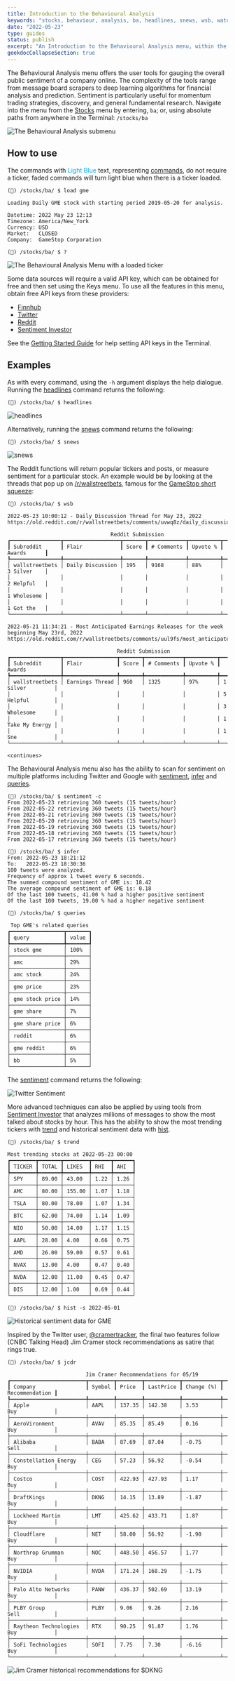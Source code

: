 ```yaml
---
title: Introduction to the Behavioural Analysis
keywords: "stocks, behaviour, analysis, ba, headlines, snews, wsb, watchlist, popular, spac, trending, stalking, bullbear, messages, inter, sentiment, Google, Twitter, Reddit, Stocktwits, SentimentInvestor, Cramer, Jim, mentions, regions, interest, queries, rise, trend, hist, jcrd, jctr"
date: "2022-05-23"
type: guides
status: publish
excerpt: "An Introduction to the Behavioural Analysis menu, within the Stocks menu."
geekdocCollapseSection: true
---
```

The Behavioural Analysis menu offers the user tools for gauging the overall public sentiment of a company online.
The complexity of the tools range from message board scrapers to deep learning algorithms for financial analysis and prediction.
Sentiment is particularly useful for momentum trading strategies, discovery, and general fundamental research.
Navigate into the menu from the <a href="https://openbb-finance.github.io/OpenBBTerminal/terminal/stocks/" target="_blank">Stocks</a> menu by entering, `ba`; or, using absolute paths from anywhere in the Terminal: `/stocks/ba`

![The Behavioural Analysis submenu](images/behavioural_analysis1.png)

## How to use

The commands with <span style="color:#00AAFF">Light Blue</span> text, representing <a href="https://openbb-finance.github.io/OpenBBTerminal/terminal/#structure-of-the-openbb-terminal" target="_blank">commands</a>,
do not require a ticker, faded commands will turn light blue when there is a ticker loaded.

````
(🦋) /stocks/ba/ $ load gme

Loading Daily GME stock with starting period 2019-05-20 for analysis.

Datetime: 2022 May 23 12:13
Timezone: America/New_York
Currency: USD
Market:   CLOSED
Company:  GameStop Corporation

(🦋) /stocks/ba/ $ ?
````
![The Behavioural Analysis Menu with a loaded ticker](images/behavioural_analysis2.png)

Some data sources will require a valid API key, which can be obtained for free and then set using the Keys menu.
To use all the features in this menu, obtain free API keys from these providers:

- <a href="https://finnhub.io/" target="_blank">Finnhub</a><br>
- <a href="https://developer.twitter.com/" target="_blank">Twitter</a><br>
- <a href="https://old.reddit.com/prefs/apps/" target="_blank">Reddit</a><br>
- <a href="https://sentimentinvestor.com/" target="_blank">Sentiment Investor</a><br>

See the <a href="https://openbb-finance.github.io/OpenBBTerminal/terminal/#accessing-other-sources-of-data-via-api-keys" target="_blank">Getting Started Guide</a>
for help setting API keys in the Terminal.

## Examples

As with every command, using the `-h` argument displays the help dialogue. Running the <a href="https://openbb-finance.github.io/OpenBBTerminal/terminal/common/behavioural_analysis/headlines/" target="_blank">headlines</a>
command returns the following:

````
(🦋) /stocks/ba/ $ headlines
````
![headlines](images/ba_headlines.png)<br>

Alternatively, running the <a href="https://openbb-finance.github.io/OpenBBTerminal/terminal/common/behavioural_analysis/snews/" target="_blank">snews</a>
command returns the following:

````
(🦋) /stocks/ba/ $ snews
````
![snews](images/ba_snews.png)<br>

The Reddit functions will return popular tickers and posts, or measure sentiment for a particular stock. An example
would be by looking at the threads that pop up on <a href="https://www.reddit.com/r/wallstreetbets/" target="_blank">/r/wallstreetbets</a>,
famous for the <a href="https://en.wikipedia.org/wiki/R/wallstreetbets" target="_blank">GameStop short squeeze</a>:

````
(🦋) /stocks/ba/ $ wsb

2022-05-23 10:00:12 - Daily Discussion Thread for May 23, 2022
https://old.reddit.com/r/wallstreetbets/comments/uvwq8z/daily_discussion_thread_for_may_23_2022/

                                 Reddit Submission                                 
┏━━━━━━━━━━━━━━━━┳━━━━━━━━━━━━━━━━━━┳━━━━━━━┳━━━━━━━━━━━━┳━━━━━━━━━━┳━━━━━━━━━━━━━┓
┃ Subreddit      ┃ Flair            ┃ Score ┃ # Comments ┃ Upvote % ┃ Awards      ┃
┡━━━━━━━━━━━━━━━━╇━━━━━━━━━━━━━━━━━━╇━━━━━━━╇━━━━━━━━━━━━╇━━━━━━━━━━╇━━━━━━━━━━━━━┩
│ wallstreetbets │ Daily Discussion │ 195   │ 9168       │ 88%      │ 3 Silver    │
│                │                  │       │            │          │ 2 Helpful   │
│                │                  │       │            │          │ 1 Wholesome │
│                │                  │       │            │          │ 1 Got the   │
└────────────────┴──────────────────┴───────┴────────────┴──────────┴─────────────┘

2022-05-21 11:34:21 - Most Anticipated Earnings Releases for the week beginning May 23rd, 2022
https://old.reddit.com/r/wallstreetbets/comments/uul9fs/most_anticipated_earnings_releases_for_the_week/

                                   Reddit Submission                                   
┏━━━━━━━━━━━━━━━━┳━━━━━━━━━━━━━━━━━┳━━━━━━━┳━━━━━━━━━━━━┳━━━━━━━━━━┳━━━━━━━━━━━━━━━━━━┓
┃ Subreddit      ┃ Flair           ┃ Score ┃ # Comments ┃ Upvote % ┃ Awards           ┃
┡━━━━━━━━━━━━━━━━╇━━━━━━━━━━━━━━━━━╇━━━━━━━╇━━━━━━━━━━━━╇━━━━━━━━━━╇━━━━━━━━━━━━━━━━━━┩
│ wallstreetbets │ Earnings Thread │ 960   │ 1325       │ 97%      │ 1 Silver         │
│                │                 │       │            │          │ 5 Helpful        │
│                │                 │       │            │          │ 3 Wholesome      │
│                │                 │       │            │          │ 1 Take My Energy │
│                │                 │       │            │          │ 1 Sne            │
└────────────────┴─────────────────┴───────┴────────────┴──────────┴──────────────────┘

<continues>
````

The Behavioural Analysis menu also has the ability to scan for sentiment on multiple platforms including Twitter and Google
with <a href="https://openbb-finance.github.io/OpenBBTerminal/terminal/common/behavioural_analysis/sentiment/" target="_blank">sentiment</a>,
<a href="https://openbb-finance.github.io/OpenBBTerminal/terminal/common/behavioural_analysis/infer/" target="_blank">infer</a>
and <a href="https://openbb-finance.github.io/OpenBBTerminal/terminal/common/behavioural_analysis/queries/" target="_blank">queries</a>.
````
(🦋) /stocks/ba/ $ sentiment -c
From 2022-05-23 retrieving 360 tweets (15 tweets/hour)
From 2022-05-22 retrieving 360 tweets (15 tweets/hour)
From 2022-05-21 retrieving 360 tweets (15 tweets/hour)
From 2022-05-20 retrieving 360 tweets (15 tweets/hour)
From 2022-05-19 retrieving 360 tweets (15 tweets/hour)
From 2022-05-18 retrieving 360 tweets (15 tweets/hour)
From 2022-05-17 retrieving 360 tweets (15 tweets/hour)

(🦋) /stocks/ba/ $ infer
From: 2022-05-23 18:21:12
To:   2022-05-23 18:30:36
100 tweets were analyzed.
Frequency of approx 1 tweet every 6 seconds.
The summed compound sentiment of GME is: 18.42
The average compound sentiment of GME is: 0.18
Of the last 100 tweets, 41.00 % had a higher positive sentiment
Of the last 100 tweets, 19.00 % had a higher negative sentiment

(🦋) /stocks/ba/ $ queries

 Top GME's related queries 
┏━━━━━━━━━━━━━━━━━┳━━━━━━━┓
┃ query           ┃ value ┃
┡━━━━━━━━━━━━━━━━━╇━━━━━━━┩
│ stock gme       │ 100%  │
├─────────────────┼───────┤
│ amc             │ 29%   │
├─────────────────┼───────┤
│ amc stock       │ 24%   │
├─────────────────┼───────┤
│ gme price       │ 23%   │
├─────────────────┼───────┤
│ gme stock price │ 14%   │
├─────────────────┼───────┤
│ gme share       │ 7%    │
├─────────────────┼───────┤
│ gme share price │ 6%    │
├─────────────────┼───────┤
│ reddit          │ 6%    │
├─────────────────┼───────┤
│ gme reddit      │ 6%    │
├─────────────────┼───────┤
│ bb              │ 5%    │
└─────────────────┴───────┘
````
The <a href="https://openbb-finance.github.io/OpenBBTerminal/terminal/common/behavioural_analysis/sentiment/" target="_blank">sentiment</a>
command returns the following:

![Twitter Sentiment](images/ba_sentiment.png)

More advanced techniques can also be applied by using tools from <a href="https://sentimentinvestor.com" target="_blank">Sentiment Investor</a>
that analyzes millions of messages to show the most talked about stocks by hour. This has the ability to show the
most trending tickers with <a href="https://openbb-finance.github.io/OpenBBTerminal/terminal/common/behavioural_analysis/trend/" target="_blank">trend</a> and historical sentiment data with 
<a href="https://openbb-finance.github.io/OpenBBTerminal/terminal/common/behavioural_analysis/hist/" target="_blank">hist</a>.

````
(🦋) /stocks/ba/ $ trend

Most trending stocks at 2022-05-23 00:00 
┏━━━━━━━━┳━━━━━━━┳━━━━━━━━┳━━━━━━┳━━━━━━┓
┃ TICKER ┃ TOTAL ┃ LIKES  ┃ RHI  ┃ AHI  ┃
┡━━━━━━━━╇━━━━━━━╇━━━━━━━━╇━━━━━━╇━━━━━━┩
│ SPY    │ 89.00 │ 43.00  │ 1.22 │ 1.26 │
├────────┼───────┼────────┼──────┼──────┤
│ AMC    │ 80.00 │ 155.00 │ 1.07 │ 1.18 │
├────────┼───────┼────────┼──────┼──────┤
│ TSLA   │ 80.00 │ 78.00  │ 1.07 │ 1.34 │
├────────┼───────┼────────┼──────┼──────┤
│ BTC    │ 62.00 │ 74.00  │ 1.14 │ 1.09 │
├────────┼───────┼────────┼──────┼──────┤
│ NIO    │ 50.00 │ 14.00  │ 1.17 │ 1.15 │
├────────┼───────┼────────┼──────┼──────┤
│ AAPL   │ 28.00 │ 4.00   │ 0.66 │ 0.75 │
├────────┼───────┼────────┼──────┼──────┤
│ AMD    │ 26.00 │ 59.00  │ 0.57 │ 0.61 │
├────────┼───────┼────────┼──────┼──────┤
│ NVAX   │ 13.00 │ 4.00   │ 0.47 │ 0.40 │
├────────┼───────┼────────┼──────┼──────┤
│ NVDA   │ 12.00 │ 11.00  │ 0.45 │ 0.47 │
├────────┼───────┼────────┼──────┼──────┤
│ DIS    │ 12.00 │ 1.00   │ 0.69 │ 0.44 │
└────────┴───────┴────────┴──────┴──────┘

(🦋) /stocks/ba/ $ hist -s 2022-05-01
````
![Historical sentiment data for GME](images/ba_hist.png)

Inspired by the Twitter user, <a href="https://twitter.com/CramerTracker" target="_blank">@cramertracker</a>, the final
two features follow (CNBC Talking Head) Jim Cramer stock recommendations as satire that rings true.

````
(🦋) /stocks/ba/ $ jcdr

                         Jim Cramer Recommendations for 05/19                         
┏━━━━━━━━━━━━━━━━━━━━━━━━┳━━━━━━━━┳━━━━━━━━┳━━━━━━━━━━━┳━━━━━━━━━━━━┳━━━━━━━━━━━━━━━━┓
┃ Company                ┃ Symbol ┃ Price  ┃ LastPrice ┃ Change (%) ┃ Recommendation ┃
┡━━━━━━━━━━━━━━━━━━━━━━━━╇━━━━━━━━╇━━━━━━━━╇━━━━━━━━━━━╇━━━━━━━━━━━━╇━━━━━━━━━━━━━━━━┩
│ Apple                  │ AAPL   │ 137.35 │ 142.38    │ 3.53       │ Buy            │
├────────────────────────┼────────┼────────┼───────────┼────────────┼────────────────┤
│ AeroVironment          │ AVAV   │ 85.35  │ 85.49     │ 0.16       │ Buy            │
├────────────────────────┼────────┼────────┼───────────┼────────────┼────────────────┤
│ Alibaba                │ BABA   │ 87.69  │ 87.04     │ -0.75      │ Sell           │
├────────────────────────┼────────┼────────┼───────────┼────────────┼────────────────┤
│ Constellation Energy   │ CEG    │ 57.23  │ 56.92     │ -0.54      │ Buy            │
├────────────────────────┼────────┼────────┼───────────┼────────────┼────────────────┤
│ Costco                 │ COST   │ 422.93 │ 427.93    │ 1.17       │ Buy            │
├────────────────────────┼────────┼────────┼───────────┼────────────┼────────────────┤
│ DraftKings             │ DKNG   │ 14.15  │ 13.89     │ -1.87      │ Buy            │
├────────────────────────┼────────┼────────┼───────────┼────────────┼────────────────┤
│ Lockheed Martin        │ LMT    │ 425.62 │ 433.71    │ 1.87       │ Buy            │
├────────────────────────┼────────┼────────┼───────────┼────────────┼────────────────┤
│ Cloudflare             │ NET    │ 58.00  │ 56.92     │ -1.90      │ Buy            │
├────────────────────────┼────────┼────────┼───────────┼────────────┼────────────────┤
│ Northrop Grumman       │ NOC    │ 448.50 │ 456.57    │ 1.77       │ Buy            │
├────────────────────────┼────────┼────────┼───────────┼────────────┼────────────────┤
│ NVIDIA                 │ NVDA   │ 171.24 │ 168.29    │ -1.75      │ Buy            │
├────────────────────────┼────────┼────────┼───────────┼────────────┼────────────────┤
│ Palo Alto Networks     │ PANW   │ 436.37 │ 502.69    │ 13.19      │ Buy            │
├────────────────────────┼────────┼────────┼───────────┼────────────┼────────────────┤
│ PLBY Group             │ PLBY   │ 9.06   │ 9.26      │ 2.16       │ Sell           │
├────────────────────────┼────────┼────────┼───────────┼────────────┼────────────────┤
│ Raytheon Technologies  │ RTX    │ 90.25  │ 91.87     │ 1.76       │ Buy            │
├────────────────────────┼────────┼────────┼───────────┼────────────┼────────────────┤
│ SoFi Technologies      │ SOFI   │ 7.75   │ 7.30      │ -6.16      │ Buy            │
└────────────────────────┴────────┴────────┴───────────┴────────────┴────────────────┘
````
![Jim Cramer historical recommendations for $DKNG](images/ba_jctr.png)
